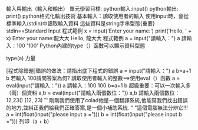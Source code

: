 輸入與輸出（輸入和輸出）
單元學習目標:
python輸入:input()
python輸出: print()
python格式化輸出技術
基本輸入：讀取使用者的輸入
使用input時，會從標準輸入(stdin)中讀取輸入資料
這些資料是string字串型態{重要}
stdin==Standard Input
程式範例
x = input('Enter your name:')
print('Hello, ' + x)
Enter your name:龍大大
Hello, 龍大大
程式範例
a = input("請輸入：")
a
請輸入：100
'100'
Python內建的type（）函數可以顯示資料型態

type(a)
力量

[程式除錯題]錯誤的做法：請指出底下程式的錯誤
a = input("請輸入：")
a
b=a+1
b
若輸入 100請問答案為何?
讀取使用者輸入的整數==>使用eval（）函數
a = eval(input("請輸入："))
a
請輸入：100
100
b=a+1
b
超級重要：可以一次輸入多（兩）個資料
a,b = eval(input("請輸入兩個數位："))
a,b
請輸入兩個數位：12,23()
(12, 23)
‵‵‵
剛剛我們使用了colad他是一個翻譯系統,他能幫我們找出錯誤的地方,並糾正我們給我們正確答案,是一個小補助系統. " "這個電腦無法分辨它!!!
a = int(float(input("please input a =")))
b = int(float(input("please input b =")))
列印（a + b）
